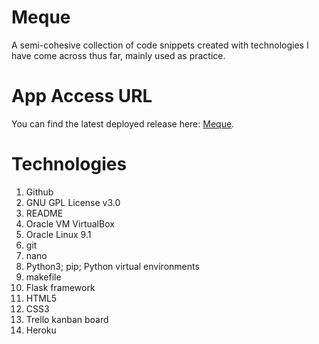 # Meque
A semi-cohesive collection of code snippets created with technologies I have come across thus far, mainly used as practice.

# App Access URL
You can find the latest deployed release here: [Meque](https://meque.herokuapp.com/).

# Technologies
1. Github
2. GNU GPL License v3.0
3. README
4. Oracle VM VirtualBox
5. Oracle Linux 9.1
6. git
7. nano
8. Python3; pip; Python virtual environments
9. makefile
10. Flask framework
11. HTML5
12. CSS3
13. Trello kanban board
14. Heroku
